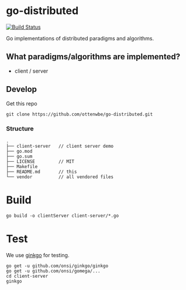 # go-distributed

[![Build Status](https://travis-ci.org/ottenwbe/go-distributed.svg?branch=master)](https://travis-ci.org/ottenwbe/go-distributed)

Go implementations of distributed paradigms and algorithms.

## What paradigms/algorithms are implemented?

* client / server

## Develop

Get this repo 

```
git clone https://github.com/ottenwbe/go-distributed.git
```

### Structure

```
.
├── client-server   // client server demo
├── go.mod          
├── go.sum
├── LICENSE         // MIT
├── Makefile
├── README.md       // this
└── vendor          // all vendored files
```
 
# Build

```
go build -o clientServer client-server/*.go 
```

# Test

We use [ginkgo](https://github.com/onsi/ginkgo) for testing.

```
go get -u github.com/onsi/ginkgo/ginkgo  
go get -u github.com/onsi/gomega/...     
cd client-server
ginkgo
```

